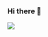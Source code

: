 ### Hi there 👋

<!--
**parulsharma-121/parulsharma-121** is a ✨ _special_ ✨ repository because its `README.md` (this file) appears on your GitHub profile.

Here are some ideas to get you started:

- 🔭 I’m currently working on ...
- 🌱 I’m currently learning ...
- 👯 I’m looking to collaborate on ...
- 🤔 I’m looking for help with ...
- 💬 Ask me about ...
- 📫 How to reach me: ...
- 😄 Pronouns: ...
- ⚡ Fun fact: ...
-->

<img src="https://github-readme-stats.vercel.app/api?username=parulsharma-121&show_icons=true&title_color=ffffff&icon_color=bb2acf&text_color=daf7dc&bg_color=191919&count_private=true">
